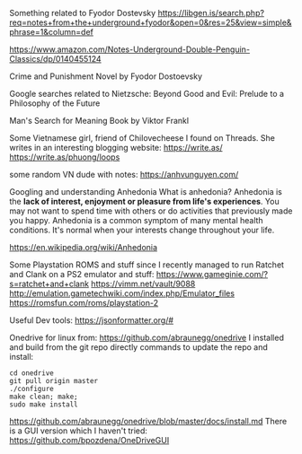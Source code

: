 Something related to Fyodor Dostevsky
https://libgen.is/search.php?req=notes+from+the+underground+fyodor&open=0&res=25&view=simple&phrase=1&column=def

https://www.amazon.com/Notes-Underground-Double-Penguin-Classics/dp/0140455124

Crime and Punishment
Novel by Fyodor Dostoevsky

Google searches related to Nietzsche:
Beyond Good and Evil: Prelude to a Philosophy of the Future

Man's Search for Meaning
Book by Viktor Frankl

Some Vietnamese girl, friend of Chilovecheese I found on Threads.
She writes in an interesting blogging website:
https://write.as/
https://write.as/phuong/loops

some random VN dude with notes:
https://anhvunguyen.com/

Googling and understanding Anhedonia
What is anhedonia? Anhedonia is the **lack of interest, enjoyment or pleasure from life's experiences**. You may not want to spend time with others or do activities that previously made you happy. Anhedonia is a common symptom of many mental health conditions. It's normal when your interests change throughout your life.

https://en.wikipedia.org/wiki/Anhedonia

Some Playstation ROMS and stuff since I recently managed to run Ratchet and Clank on a PS2 emulator and stuff:
https://www.gameginie.com/?s=ratchet+and+clank
https://vimm.net/vault/9088
http://emulation.gametechwiki.com/index.php/Emulator_files
https://romsfun.com/roms/playstation-2

Useful Dev tools:
https://jsonformatter.org/#

Onedrive for linux from:
https://github.com/abraunegg/onedrive
I installed and build from the git repo directly
commands to update the repo and install:
```
cd onedrive
git pull origin master
./configure
make clean; make;
sudo make install
```
https://github.com/abraunegg/onedrive/blob/master/docs/install.md
There is a GUI version which I haven't tried:
https://github.com/bpozdena/OneDriveGUI
